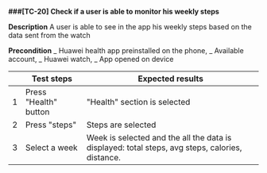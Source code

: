 **###[TC-20] Check if a user is able to monitor his weekly steps**

**Description**
A user is able to see in the app his weekly steps based on the data sent from the watch

**Precondition**
_ Huawei health app preinstalled on the phone,
_ Available account,
_ Huawei watch,
_ App opened on device

|     | **Test steps**        | **Expected results**                                                                            |
| --- | --------------------- | ----------------------------------------------------------------------------------------------- |
| 1   | Press "Health" button | "Health" section is selected                                                                    |
| 2   | Press "steps"         | Steps are selected                                                                              |
| 3   | Select a week         | Week is selected and the all the data is displayed: total steps, avg steps, calories, distance. |
